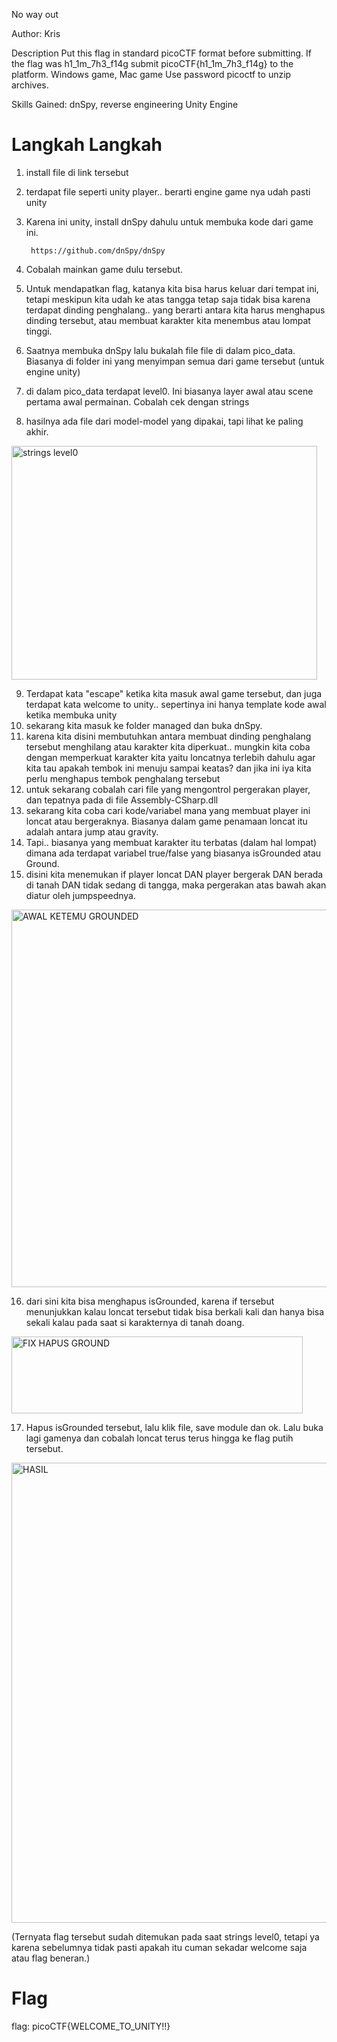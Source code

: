 No way out

Author: Kris

Description
Put this flag in standard picoCTF format before submitting. If the flag was h1_1m_7h3_f14g submit picoCTF{h1_1m_7h3_f14g} to the platform. Windows game, Mac game Use password picoctf to unzip archives.

Skills Gained: dnSpy, reverse engineering Unity Engine

# Langkah Langkah
1. install file di link tersebut
2. terdapat file seperti unity player.. berarti engine game nya udah pasti unity
3. Karena ini unity, install dnSpy dahulu untuk membuka kode dari game ini.

		https://github.com/dnSpy/dnSpy

4. Cobalah mainkan game dulu tersebut.
5. Untuk mendapatkan flag, katanya kita bisa harus keluar dari tempat ini, tetapi meskipun kita udah ke atas tangga tetap saja tidak bisa karena terdapat dinding penghalang.. yang berarti antara kita harus menghapus dinding tersebut, atau membuat karakter kita menembus atau lompat tinggi.
6. Saatnya membuka dnSpy lalu bukalah file file di dalam pico_data. Biasanya di folder ini yang menyimpan semua dari game tersebut (untuk engine unity)
7. di dalam pico_data terdapat level0. Ini biasanya layer awal atau scene pertama awal permainan. Cobalah cek dengan strings
8. hasilnya ada file dari model-model yang dipakai, tapi lihat ke paling akhir.

<img width="489" height="374" alt="strings level0" src="https://github.com/user-attachments/assets/4e40e022-0764-4014-9136-8b5af5774e66" />

9. Terdapat kata "escape" ketika kita masuk awal game tersebut, dan juga terdapat kata welcome to unity.. sepertinya ini hanya template kode awal ketika membuka unity
10. sekarang kita masuk ke folder managed dan buka dnSpy.
11. karena kita disini membutuhkan antara membuat dinding penghalang tersebut menghilang atau karakter kita diperkuat.. mungkin kita coba dengan memperkuat karakter kita yaitu loncatnya terlebih dahulu agar kita tau apakah tembok ini menuju sampai keatas? dan jika ini iya kita perlu menghapus tembok penghalang tersebut
12. untuk sekarang cobalah cari file yang mengontrol pergerakan player, dan tepatnya pada di file Assembly-CSharp.dll 
13. sekarang kita coba cari kode/variabel mana yang membuat player ini loncat atau bergeraknya. Biasanya dalam game penamaan loncat itu adalah antara jump atau gravity.
14. Tapi.. biasanya yang membuat karakter itu terbatas (dalam hal lompat) dimana ada terdapat variabel true/false yang biasanya isGrounded atau Ground.
15. disini kita menemukan if player loncat DAN player bergerak DAN berada di tanah DAN tidak sedang di tangga, maka pergerakan atas bawah akan diatur oleh jumpspeednya.

<img width="974" height="604" alt="AWAL KETEMU GROUNDED" src="https://github.com/user-attachments/assets/701c07d6-b0ac-4cdc-bd8a-232b2dda73f1" />

16. dari sini kita bisa menghapus isGrounded, karena if tersebut menunjukkan kalau loncat tersebut tidak bisa berkali kali dan hanya bisa sekali kalau pada saat si karakternya di tanah doang.

<img width="466" height="123" alt="FIX HAPUS GROUND" src="https://github.com/user-attachments/assets/059e298b-bd58-4d1f-b2e9-4ff48063b342" />


17. Hapus isGrounded tersebut, lalu klik file, save module dan ok. Lalu buka lagi gamenya dan cobalah loncat terus terus hingga ke flag putih tersebut.

<img width="1679" height="736" alt="HASIL" src="https://github.com/user-attachments/assets/622eccda-02f9-4834-927e-556af6880019" />

(Ternyata flag tersebut sudah ditemukan pada saat strings level0, tetapi ya karena sebelumnya tidak pasti apakah itu cuman sekadar welcome saja atau flag beneran.)
# Flag
flag: picoCTF{WELCOME_TO_UNITY!!}
